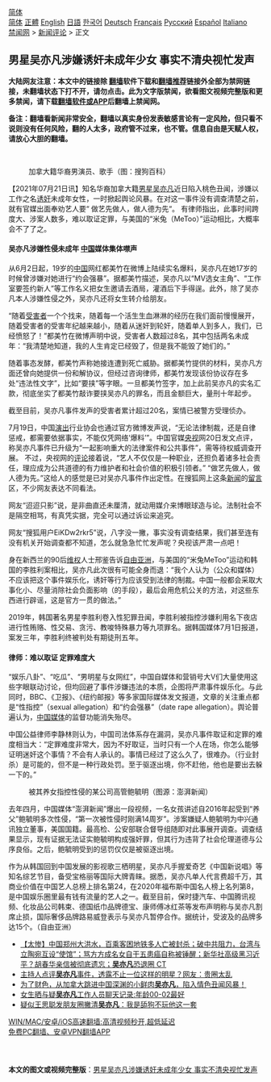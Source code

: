  <!-- 面包屑导航 --> <div class="breadcrumb"><!-- GTranslate: https://gtranslate.io/ -->  <div class="switcher notranslate">  <div class="selected">  <a href="#" onclick="return false;"> 简体</a>  </div>  <div class="option">  <a href="https://www.bannedbook.org" onclick="doGTranslate('zh-CN|zh-CN');jQuery('div.switcher div.selected a').html(jQuery(this).html());return false;" title="简体中文" class="nturl selected"> 简体</a>  <a href="https://www.bannedbook.org/zh-tw/" onclick="doGTranslate('zh-CN|zh-TW');jQuery('div.switcher div.selected a').html(jQuery(this).html());return false;" title="繁體中文" class="nturl"> 正體</a>  <a href="https://www.bannedbook.org/en/" onclick="doGTranslate('zh-CN|en');jQuery('div.switcher div.selected a').html(jQuery(this).html());return false;" title="English" class="nturl"> English</a>  <a href="https://www.bannedbook.org/ja/" onclick="doGTranslate('zh-CN|ja');jQuery('div.switcher div.selected a').html(jQuery(this).html());return false;" title="日本語" class="nturl"> 日語</a>  <a href="https://www.bannedbook.org/ko/" onclick="doGTranslate('zh-CN|ko');jQuery('div.switcher div.selected a').html(jQuery(this).html());return false;" title="한국어" class="nturl"> 한국어</a>  <a href="https://www.bannedbook.org/de/" onclick="doGTranslate('zh-CN|de');jQuery('div.switcher div.selected a').html(jQuery(this).html());return false;" title="Deutsch" class="nturl"> Deutsch</a>  <a href="https://www.bannedbook.org/fr/" onclick="doGTranslate('zh-CN|fr');jQuery('div.switcher div.selected a').html(jQuery(this).html());return false;" title="Français" class="nturl"> Français</a>  <a href="https://www.bannedbook.org/ru/" onclick="doGTranslate('zh-CN|ru');jQuery('div.switcher div.selected a').html(jQuery(this).html());return false;" title="Русский" class="nturl"> Русский</a>  <a href="https://www.bannedbook.org/es/" onclick="doGTranslate('zh-CN|es');jQuery('div.switcher div.selected a').html(jQuery(this).html());return false;" title="Español" class="nturl"> Español</a>  <a href="https://www.bannedbook.org/it/" onclick="doGTranslate('zh-CN|it');jQuery('div.switcher div.selected a').html(jQuery(this).html());return false;" title="Italiano" class="nturl"> Italiano</a>  </div>  </div>      <div class='breadcrumb-sub'><!-- Breadcrumb NavXT 6.3.0 --> <a href="https://www.bannedbook.org/" class="home">禁闻网</a> &gt; <a href="https://www.bannedbook.org/bnews/comments/" class="category">新闻评论</a> &gt; 正文</div></div><h2>男星吴亦凡涉嫌诱奸未成年少女 事实不清央视忙发声</h2> <p class="notice"><b>大陆网友注意：本文中的链接除 <a href="https://github.com/bannedbook/fanqiang" >翻墙</a>软件下载和<a href="https://github.com/killgcd/justmysocks/blob/master/README.md">翻墙推荐</a>链接外全部为禁网链接，未翻墙状态下打不开，请勿点击。此为文字版禁闻，欲看图文视频完整版和更多禁闻，请下载<a href="https://github.com/bannedbook/fanqiang">翻墙软件或APP</a>后翻墙上禁闻网。</p><p>备注：翻墙看新闻非常安全，翻墙以真实身份发表敏感言论有一定风险，但只看不说则没有任何风险，翻的人太多，政府管不过来，也不管。信息自由是天赋人权，请放心大胆的翻墙。</b></p>  <div class="entry"> <br /> <figure><a href="https://i1.wp.com/upload-images-bucket-v64rleca837do.s3.eu-west-1.amazonaws.com/wp-content/uploads/2021/07/21013829/800.jpeg?fit=480%2C600&#038;ssl=1" data-caption="加拿大籍华裔男演员、歌手（图：搜狗百科）"></a><figcaption class="wp-caption-text">加拿大籍华裔男演员、歌手（图：搜狗百科）</figcaption></figure> <p>【2021年07月21日讯】知名华裔加拿大籍<a href="https://www.bannedbook.org/bnews/tag/%e7%94%b7%e6%98%9f/" class="st_tag internal_tag" rel="tag" title="标签 男星 下的日志">男星</a><a href="https://www.bannedbook.org/bnews/tag/%e5%90%b4%e4%ba%a6%e5%87%a1/" class="st_tag internal_tag" rel="tag" title="标签 吴亦凡 下的日志">吴亦凡</a>近日陷入桃色丑闻，涉嫌以工作之名<a href="https://www.bannedbook.org/bnews/tag/%E8%AF%B1%E5%A5%B8/" class="st_tag internal_tag" rel="tag" title="标签 诱奸 下的日志">诱奸</a>未成年女性，一时掀起舆论风暴。在对这一事件没有调查清楚之前，就有官媒出面奉劝艺人要“ 做艺先做人，做人德为先“。 有律师指出，此事时间跨度大、涉案人数多，难以取证定罪，与美国的“米兔（MeToo）”运动相比，大概率会不了了之。</p> <h4><strong>吴亦凡涉嫌性侵未成年</strong> <strong><span class='wp_keywordlink_affiliate'><a href="https://www.bannedbook.org/" title="中国" target="_blank">中国</a></span>媒体集体噤声</strong></h4> <p>从6月2日起，19岁的<a href="https://www.bannedbook.org/bnews/tag/%E4%B8%AD%E5%9B%BD/" class="st_tag internal_tag" rel="tag" title="标签 中国 下的日志">中国</a>网红都美竹在微博上陆续实名爆料，吴亦凡在她17岁的时候曾涉嫌对她进行“约会强暴”。据都美竹描述，吴亦凡以“MV选女主角”、“工作室要签约新人”等工作名义把女生邀请去酒局，灌酒后下手得逞。此外，除了吴亦凡本人涉嫌性侵之外，吴亦凡还将女生转介给朋友。</p> <p>“随着<a href="https://www.bannedbook.org/bnews/tag/%e5%8f%97%e5%ae%b3%e8%80%85/" class="st_tag internal_tag" rel="tag" title="标签 受害者 下的日志">受害者</a>一个个找来，随着每一个活生生血淋淋的经历在我们面前慢慢展开，随着受害者的受害年纪越来越小，随着从迷奸到轮奸，随着单人到多人，我们，已经愤怒了！”都美竹在微博声明中说，受害者人数超过8名，其中包括两名未成年：“我清楚地知道，我的人生肯定已经毁了，但是我不能毁了她们的。”</p> <p>随着事态发酵，都美竹声称她接连遭到死亡威胁。据都美竹提供的材料，吴亦凡方面还曾向她提供一份和解协议，但经过咨询律师，都美竹发现该份协议存在多处“违法性文字”，比如“要挟”等字眼。一旦都美竹签字，加上此前吴亦凡的实名汇款，彻底坐实了都美竹敲诈要挟吴亦凡的罪名，而且金额巨大，量刑十年起步。</p>  <p>截至目前，吴亦凡事件发声的受害者累计超过20名，案情已被警方受理侦办。</p> <p>7月19日，中国<span class='wp_keywordlink_affiliate'><a href="https://zh-cn.shenyunperformingarts.org/" title="演出" target="_blank">演出</a></span>行业协会也通过官方微博发声说，“无论法律制裁，还是自律惩戒，都需要依据事实，不能仅凭网络‘爆料’”。中国官媒<a href="https://www.bannedbook.org/bnews/tag/%e5%a4%ae%e8%a7%86/" class="st_tag internal_tag" rel="tag" title="标签 央视 下的日志">央视</a>网20日发文点评，称吴亦凡事件已升级为“一起影响重大的法律案件和公共事件”，需等待权威调查开展。 不过，央视网的<span class='wp_keywordlink_affiliate'><a href="https://www.bannedbook.org/bnews/comments/" title="新闻评论" target="_blank">评论</a></span>接着说，“艺人不仅仅是一种职业，还担负着诸多社会责任，理应成为公共道德的有力维护者和社会价值的积极引领者。” “做艺先做人，做人德为先。”这给人的感觉是已对吴亦凡事件作出定性。在搜狐网上这条<span class='wp_keywordlink_affiliate'><a href="https://www.bannedbook.org/" title="新闻">新闻</a></span>的<span class='wp_keywordlink'><a href="https://www.bannedbook.org/bnews/tougao/" title="留言" target="_blank">留言</a></span>区，不少网友表达不同看法。</p> <p>网友“迢迢只影”说，是非曲直还未厘清，就动用媒介来博眼球造与论。法制社会不是隔空相骂，有真凭实据，完全可以通过诉讼来追究。</p> <p>网友“搜狐用户EiKDw2rkr5”说，八字没一撇，事实没有调查结果，我们甚至连有没有机关开始调查都不知道，怎么就急急忙忙发声呢？央视该严肃一点吧！</p>  <p>身在新西兰的90后<span class='wp_keywordlink_affiliate'><a href="https://www.bannedbook.org/bnews/weiquan/" title="维权" target="_blank">维权</a></span>人士邢鉴告诉<a href="https://www.bannedbook.org/bnews/tag/%e8%87%aa%e7%94%b1%e4%ba%9a%e6%b4%b2/" class="st_tag internal_tag" rel="tag" title="标签 自由亚洲 下的日志">自由亚洲</a>，与美国的“米兔MeToo”运动和韩国的李胜利案相比，吴亦凡此次很有可能全身而退：“我个人认为（公众和媒体）不应该把这个事件娱乐化，诱奸等行为应该受到法律的制裁。中国一般都会采取大事化小、尽量消除社会负面影响（的手段），最后会用危机公关的方法，对这些东西进行辟谣，这是官方一贯的做法。”</p> <p>2019年，韩国著名男星李胜利卷入性犯罪丑闻，李胜利被指控涉嫌利用名下夜店进行性贿赂、性交易、贪污、教唆特殊暴力等九项罪名。据韩国媒体7月1日报道，案发三年，李胜利终被判处有期徒刑五年。</p> <h4><strong>律师：难以取证</strong> <strong>定罪难度大</strong></h4> <p>“娱乐八卦”、“吃瓜”、“男明星与女网红”，中国自媒体和营销号大V们大量使用这些字眼联动讨论，但均回避了事件涉嫌违法的本质，企图将严肃事件娱乐化。与此同时，BBC、《卫报》、《纽约邮报》等多家国际媒体发文报道，文章的关注重点都是“性指控”（sexual allegation）和“约会强暴”（date rape allegation）。舆论普遍认为，<a href="https://www.bannedbook.org/bnews/tag/%E4%B8%AD%E5%9B%BD%E5%AA%92%E4%BD%93/" class="st_tag internal_tag" rel="tag" title="标签 中国媒体 下的日志">中国媒体</a>的监督功能消失殆尽。</p> <p>中国公益律师李静林则认为，中国司法体系存在漏洞，吴亦凡事件取证和定罪的难度相当大：“定罪难度非常大，因为不好取证，当时只有一个人在场，你怎么能够证明迷奸这个事情？不会有人承认的。事情已经过了这么久了，很难办。（行业封杀）是可能的，但不是一种行政处罚。至于驱逐出境，你不赶他，他也是要出去躲一下的。”</p>  <figure style="width: 620px" class="wp-caption alignnone"><figcaption class="wp-caption-text">被其养女指控性侵的某公司高管鲍毓明（图源：澎湃新闻）</figcaption></figure> <p>去年四月，中国媒体“澎湃新闻”爆出一段视频，一名女孩讲述自2016年起受到“养父”鲍毓明多次性侵，“第一次被性侵时刚满14周岁”。涉案嫌疑人鲍毓明为中兴通讯独立董事，美国国籍。最高检、公安部联合督导组随即对此事展开调查。调查结果显示，现有证据无法证实鲍毓明构成强奸罪，但其行为违背了社会伦理道德与公序良俗。之后，鲍毓明受到的惩罚仅仅是被驱逐出境。</p> <p>作为从韩国回到中国发展的影视歌三栖明星，吴亦凡手握爱奇艺《中国新说唱》等知名综艺节目，备受宝格丽等国际大牌青睐。据悉，吴亦凡单人代言费超千万，其商业价值在中国艺人总榜上排名第24，在2020年福布斯中国名人榜上名列第8，是中国娱乐圈里最有钱有流量的艺人之一。截至目前，保时捷汽车、中国腾讯视频、化妆品公司韩束、德国纸巾品牌德宝、康师傅冰红茶等发布声明称与吴亦凡割席止损，国际奢侈品牌路易威登表示与吴亦凡暂停合作。据统计，受波及的品牌多达15个。（自由亚洲）</p> <ul class='op-related-articles' title='相关阅读'> <li><a href='https://www.bannedbook.org/bnews/bannedvideo/20210721/1591075.html' target='_blank'>【太惨】中国郑州大洪水，百乘客困地铁多人亡被封杀；破中共阻力，台湾与立陶宛互设“使馆”；骂方方成名女自干五患癌自称被锤醒；新华社高级黑习近平？胡春华亲信被彻底遗忘；<b>吴亦凡</b>恐退圈 CT</a></li> <li><a href='https://www.bannedbook.org/bnews/yule/20210721/1591057.html' target='_blank'>主持人点评<b>吴亦凡</b>事件，透露不止一位这样的明星？网友：贵圈太乱</a></li> <li><a href='https://www.bannedbook.org/bnews/bannedvideo/20210721/1591044.html' target='_blank'>为了财色，从加拿大跳进中国深渊的小鲜肉<b>吴亦凡</b>，陷入情色丑闻风暴！</a></li> <li><a href='https://www.bannedbook.org/bnews/yule/20210721/1591037.html' target='_blank'>女生晒与疑<b>吴亦凡</b>工作人员聊天记录:年龄00-02最好</a></li> <li><a href='https://www.bannedbook.org/bnews/yule/20210721/1591036.html' target='_blank'>疑似王思聪发朋友圈撇清<b>吴亦凡</b>：我是舔狗不玩他这一套</a></li> </ul> <p class="texttj"> <a href="https://github.com/bannedbook/fanqiang/wiki/V2ray%E6%9C%BA%E5%9C%BA" target="_blank">WIN/MAC/安卓/iOS高速翻墙:高清视频秒开,超低延迟</a><br/> <a href="https://github.com/bannedbook/fanqiang/wiki/%E7%A6%81%E9%97%BB%E7%BD%91%E5%AE%89%E5%8D%93%E7%BF%BB%E5%A2%99%E6%96%B0%E9%97%BBAPP" target="_blank">免费PC翻墙、安卓VPN翻墙APP</a></p><p>&nbsp;</p> <a name='sharetosocial'></a>  <div style="margin-bottom:5px;padding-bottom:5px;clear:both"> <div id="archive-pix-1" class="banner-ads"> <!-- AuctionX Display platform tag START --> <div id="26318x728x90x621x_ADSLOT2" clicktrack="%%CLICK_URL_ESC%%"></div> <!-- AuctionX Display platform tag END --> </div> <div id="archive-pix-2" class="banner-ads"> <!-- AuctionX Display platform tag START --> <div id="26315x300x250x621x_ADSLOT2" clicktrack="%%CLICK_URL_ESC%%"></div> <!-- AuctionX Display platform tag END --> </div> </div>  <div id="archive-pix-1" class="banner-ads"> <!-- AuctionX Display platform tag START --> <div id="26318x728x90x621x_ADSLOT3" clicktrack="%%CLICK_URL_ESC%%"></div> <!-- AuctionX Display platform tag END --> </div> <div><b>本文的图文或视频完整版</b>：<a href='https://www.bannedbook.org/bnews/comments/20210721/1591140.html'>男星吴亦凡涉嫌诱奸未成年少女 事实不清央视忙发声</a></div>  </div><!--END ENTRY--> 